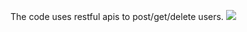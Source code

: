 The code uses restful apis to post/get/delete users.
<a href="https://codeclimate.com/github/GilbertTheCreator/Modern-Web-Technologies/maintainability"><img src="https://api.codeclimate.com/v1/badges/15bf603580dd91cb1863/maintainability" /></a>

